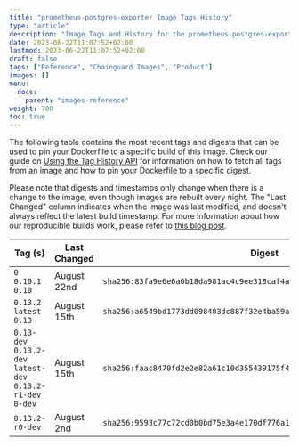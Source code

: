 ```yaml
---
title: "prometheus-postgres-exporter Image Tags History"
type: "article"
description: "Image Tags and History for the prometheus-postgres-exporter Chainguard Image"
date: 2023-06-22T11:07:52+02:00
lastmod: 2023-06-22T11:07:52+02:00
draft: false
tags: ["Reference", "Chainguard Images", "Product"]
images: []
menu:
  docs:
    parent: "images-reference"
weight: 700
toc: true
---
```


The following table contains the most recent tags and digests that can be used to pin your Dockerfile to a specific build of this image. Check our guide on [Using the Tag History API](/chainguard/chainguard-images/using-the-tag-history-api/) for information on how to fetch all tags from an image and how to pin your Dockerfile to a specific digest.

Please note that digests and timestamps only change when there is a change to the image, even though images are rebuilt every night. The "Last Changed" column indicates when the image was last modified, and doesn't always reflect the latest build timestamp. For more information about how our reproducible builds work, please refer to [this blog post](https://www.chainguard.dev/unchained/reproducing-chainguards-reproducible-image-builds).

| Tag (s)                                                       | Last Changed | Digest                                                                    |
|---------------------------------------------------------------|--------------|---------------------------------------------------------------------------|
|  `0` `0.10.1` `0.10`                                          | August 22nd  | `sha256:83fa9e6e6a0b18da981ac4c9ee318caf4ada2afbccae1ba2f940104a154464f7` |
|  `0.13.2` `latest` `0.13`                                     | August 15th  | `sha256:a6549bd1773dd098403dc887f32e4ba59ac798569e01a827802ebea907d2abef` |
|  `0.13-dev` `0.13.2-dev` `latest-dev` `0.13.2-r1-dev` `0-dev` | August 15th  | `sha256:faac8470fd2e2e82a61c10d355439175f402dc3c9de00783e54defe95379530a` |
|  `0.13.2-r0-dev`                                              | August 2nd   | `sha256:9593c77c72cd0b0bd75e3a4e170df776a11f2df8cb4b0529011e5e723ff6271b` |
